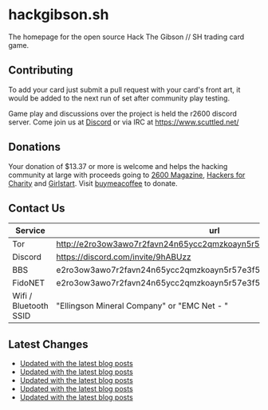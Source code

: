 # hackgibson.sh
The homepage for the open source Hack The Gibson // SH trading card game.


## Contributing

To add your card just submit a pull request with your card's front art, it would be added to the next run of set after community play testing.

Game play and discussions over the project is held the r2600 discord server. Come join us at [Discord](https://discord.com/invite/9hABUzz) or via IRC at https://www.scuttled.net/


## Donations

Your donation of $13.37 or more is welcome and helps the hacking community at large with proceeds going to [2600 Magazine](https://2600.com/), [Hackers for Charity](https://hackersforcharity.org) and [Girlstart](https://girlstart.org).  Visit [buymeacoffee](https://www.buymeacoffee.com/hackgibson.sh) to donate.


## Contact Us

Service | url
-|-
Tor | http://e2ro3ow3awo7r2favn24n65ycc2qmzkoayn5r57e3f56nvjwdcgg32ad.onion
Discord | https://discord.com/invite/9hABUzz
BBS | e2ro3ow3awo7r2favn24n65ycc2qmzkoayn5r57e3f56nvjwdcgg32ad.onion:23
FidoNET | e2ro3ow3awo7r2favn24n65ycc2qmzkoayn5r57e3f56nvjwdcgg32ad.onion:24554
Wifi / Bluetooth SSID | "Ellingson Mineral Company" or "EMC Net - <fidonet address>"

## Latest Changes
<!-- BLOG-POST-LIST:START -->
- [Updated with the latest blog posts](https://github.com/DFW2600/hackgibson.sh/commit/3f39220fdfb2a843ea29ded002e1284a2f60d94e)
- [Updated with the latest blog posts](https://github.com/DFW2600/hackgibson.sh/commit/724edcf6e88e16a078be6a524ef7a2400bd776d0)
- [Updated with the latest blog posts](https://github.com/DFW2600/hackgibson.sh/commit/cef91df6381f6d1c10947a8517dc62fe7268ef6b)
- [Updated with the latest blog posts](https://github.com/DFW2600/hackgibson.sh/commit/81395074a46ddab411aace420f62a4ad1bf773db)
- [Updated with the latest blog posts](https://github.com/DFW2600/hackgibson.sh/commit/613f66db7c6a4c0cf1a18552a5dbe8489414f9c6)
<!-- BLOG-POST-LIST:END -->
